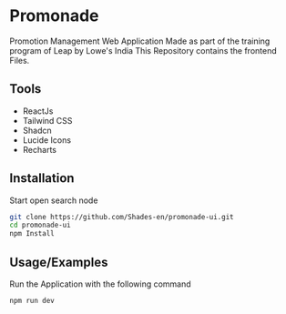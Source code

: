 
# Promonade 

Promotion Management Web Application Made as part of the training program of Leap by Lowe's India
This Repository contains the frontend Files.




## Tools

- ReactJs
- Tailwind CSS
- Shadcn
- Lucide Icons
- Recharts


## Installation

Start open search node
```bash
git clone https://github.com/Shades-en/promonade-ui.git
cd promonade-ui 
npm Install
```

## Usage/Examples

Run the Application with the following command
```bash
npm run dev
```

